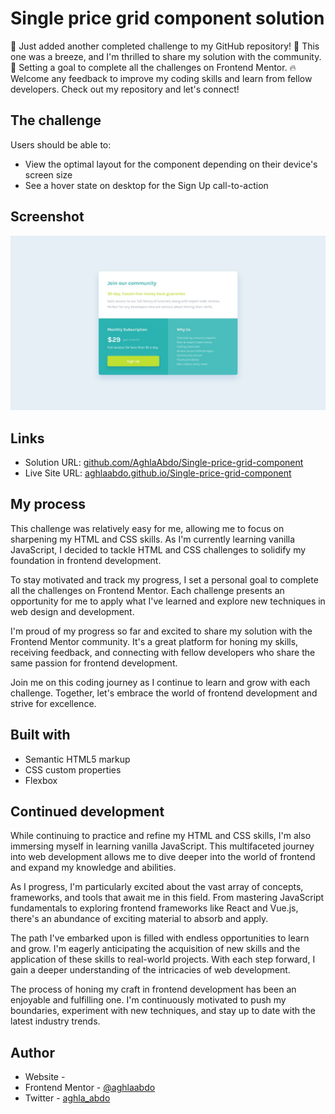 # Single price grid component solution

🎉 Just added another completed challenge to my GitHub repository! 💪 This one was a breeze, and I'm thrilled to share my solution with the community. 🚀 Setting a goal to complete all the challenges on Frontend Mentor. 🔥 Welcome any feedback to improve my coding skills and learn from fellow developers. Check out my repository and let's connect!

## The challenge

Users should be able to:

- View the optimal layout for the component depending on their device's screen size
- See a hover state on desktop for the Sign Up call-to-action

## Screenshot

![Screenshot](images/Screenshot.jpg)

## Links

- Solution URL: [github.com/AghlaAbdo/Single-price-grid-component](https://github.com/AghlaAbdo/Single-price-grid-component)
- Live Site URL: [aghlaabdo.github.io/Single-price-grid-component](https://aghlaabdo.github.io/Single-price-grid-component/)

## My process

This challenge was relatively easy for me, allowing me to focus on sharpening my HTML and CSS skills. As I'm currently learning vanilla JavaScript, I decided to tackle HTML and CSS challenges to solidify my foundation in frontend development.

To stay motivated and track my progress, I set a personal goal to complete all the challenges on Frontend Mentor. Each challenge presents an opportunity for me to apply what I've learned and explore new techniques in web design and development.

I'm proud of my progress so far and excited to share my solution with the Frontend Mentor community. It's a great platform for honing my skills, receiving feedback, and connecting with fellow developers who share the same passion for frontend development.

Join me on this coding journey as I continue to learn and grow with each challenge. Together, let's embrace the world of frontend development and strive for excellence.

## Built with

- Semantic HTML5 markup
- CSS custom properties
- Flexbox

## Continued development

While continuing to practice and refine my HTML and CSS skills, I'm also immersing myself in learning vanilla JavaScript. This multifaceted journey into web development allows me to dive deeper into the world of frontend and expand my knowledge and abilities.

As I progress, I'm particularly excited about the vast array of concepts, frameworks, and tools that await me in this field. From mastering JavaScript fundamentals to exploring frontend frameworks like React and Vue.js, there's an abundance of exciting material to absorb and apply.

The path I've embarked upon is filled with endless opportunities to learn and grow. I'm eagerly anticipating the acquisition of new skills and the application of these skills to real-world projects. With each step forward, I gain a deeper understanding of the intricacies of web development.

The process of honing my craft in frontend development has been an enjoyable and fulfilling one. I'm continuously motivated to push my boundaries, experiment with new techniques, and stay up to date with the latest industry trends.

## Author

- Website - 
- Frontend Mentor - [@aghlaabdo](https://www.frontendmentor.io/profile/Aghlaabdo)
- Twitter - [aghla_abdo](https://twitter.com/aghla_abdo)
